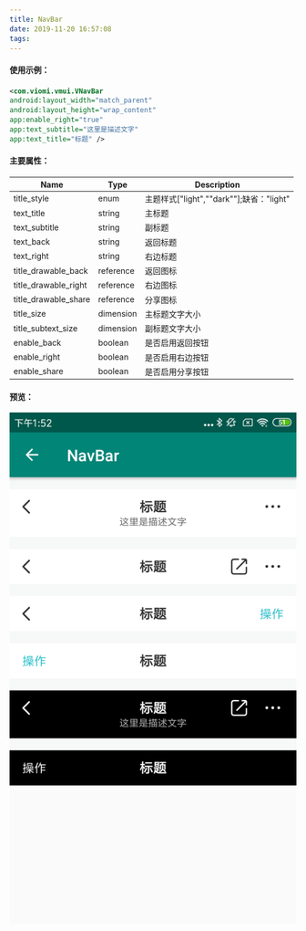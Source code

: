 ```yaml
---
title: NavBar
date: 2019-11-20 16:57:08
tags:
---
```


#### 使用示例：

```xml
<com.viomi.vmui.VNavBar       
android:layout_width="match_parent"    
android:layout_height="wrap_content"    
app:enable_right="true"   
app:text_subtitle="这里是描述文字"    
app:text_title="标题" />
```

#### 主要属性：

| Name                 | Type      | Description                              |
| -------------------- | --------- | ---------------------------------------- |
| title_style          | enum      | 主题样式["light",""dark""];缺省："light" |
| text_title           | string    | 主标题                                   |
| text_subtitle        | string    | 副标题                                   |
| text_back            | string    | 返回标题                                 |
| text_right           | string    | 右边标题                                 |
| title_drawable_back  | reference | 返回图标                                 |
| title_drawable_right | reference | 右边图标                                 |
| title_drawable_share | reference | 分享图标                                 |
| title_size           | dimension | 主标题文字大小                           |
| title_subtext_size   | dimension | 副标题文字大小                           |
| enable_back          | boolean   | 是否启用返回按钮                         |
| enable_right         | boolean   | 是否启用右边按钮                         |
| enable_share         | boolean   | 是否启用分享按钮                         |

#### 预览：

![navbar](images/navbar.png)